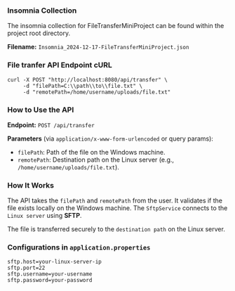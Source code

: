 ### Insomnia Collection
The insomnia collection for FileTransferMiniProject can be found within the project root directory.

**Filename:** `Insomnia_2024-12-17-FileTransferMiniProject.json`

### File tranfer API Endpoint cURL
```
curl -X POST "http://localhost:8080/api/transfer" \
     -d "filePath=C:\\path\\to\\file.txt" \
     -d "remotePath=/home/username/uploads/file.txt"
```

### How to Use the API
**Endpoint:** `POST /api/transfer`

**Parameters** (via `application/x-www-form-urlencoded` or query params):

- `filePath`: Path of the file on the Windows machine.
- `remotePath`: Destination path on the Linux server (e.g., `/home/username/uploads/file.txt`).

### How It Works

The API takes the `filePath` and `remotePath` from the user.
It validates if the file exists locally on the Windows machine.
The `SftpService` connects to the `Linux server` using **SFTP**.

The file is transferred securely to the `destination path` on the Linux server.

### Configurations in `application.properties`
```
sftp.host=your-linux-server-ip
sftp.port=22
sftp.username=your-username
sftp.password=your-password
```

